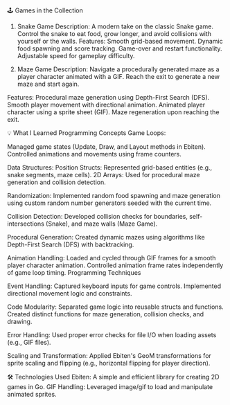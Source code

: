 🕹️ Games in the Collection
1. Snake Game
Description: A modern take on the classic Snake game. Control the snake to eat food, grow longer, and avoid collisions with yourself or the walls.
Features:
Smooth grid-based movement.
Dynamic food spawning and score tracking.
Game-over and restart functionality.
Adjustable speed for gameplay difficulty.

2. Maze Game
Description: Navigate a procedurally generated maze as a player character animated with a GIF. Reach the exit to generate a new maze and start again.

Features:
Procedural maze generation using Depth-First Search (DFS).
Smooth player movement with directional animation.
Animated player character using a sprite sheet (GIF).
Maze regeneration upon reaching the exit.

💡 What I Learned
Programming Concepts
Game Loops:

Managed game states (Update, Draw, and Layout methods in Ebiten).
Controlled animations and movements using frame counters.

Data Structures:
Position Structs: Represented grid-based entities (e.g., snake segments, maze cells).
2D Arrays: Used for procedural maze generation and collision detection.

Randomization:
Implemented random food spawning and maze generation using custom random number generators seeded with the current time.

Collision Detection:
Developed collision checks for boundaries, self-intersections (Snake), and maze walls (Maze Game).

Procedural Generation:
Created dynamic mazes using algorithms like Depth-First Search (DFS) with backtracking.

Animation Handling:
Loaded and cycled through GIF frames for a smooth player character animation.
Controlled animation frame rates independently of game loop timing.
Programming Techniques

Event Handling:
Captured keyboard inputs for game controls.
Implemented directional movement logic and constraints.

Code Modularity:
Separated game logic into reusable structs and functions.
Created distinct functions for maze generation, collision checks, and drawing.

Error Handling:
Used proper error checks for file I/O when loading assets (e.g., GIF files).

Scaling and Transformation:
Applied Ebiten's GeoM transformations for sprite scaling and flipping (e.g., horizontal flipping for player direction).

🛠️ Technologies Used
Ebiten: A simple and efficient library for creating 2D games in Go.
GIF Handling: Leveraged image/gif to load and manipulate animated sprites.
